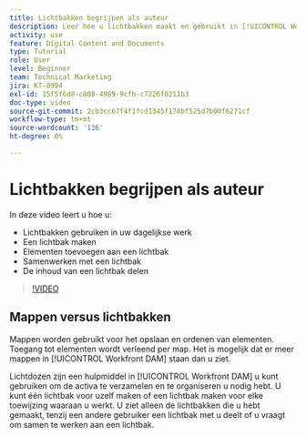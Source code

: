 ```yaml
---
title: Lichtbakken begrijpen als auteur
description: Leer hoe u lichtbakken maakt en gebruikt in [!UICONTROL Workfront DAM] .
activity: use
feature: Digital Content and Documents
type: Tutorial
role: User
level: Beginner
team: Technical Marketing
jira: KT-8994
exl-id: 15f5f6d8-c808-4989-9cfb-c7226f0211b3
doc-type: video
source-git-commit: 2cb3cc67f4f1fcd1345f178bf525d7b00f6271cf
workflow-type: tm+mt
source-wordcount: '136'
ht-degree: 0%

---
```


# Lichtbakken begrijpen als auteur

In deze video leert u hoe u:

* Lichtbakken gebruiken in uw dagelijkse werk
* Een lichtbak maken
* Elementen toevoegen aan een lichtbak
* Samenwerken met een lichtbak
* De inhoud van een lichtbak delen

>[!VIDEO](https://video.tv.adobe.com/v/335254/?quality=12&learn=on)

## Mappen versus lichtbakken

Mappen worden gebruikt voor het opslaan en ordenen van elementen. Toegang tot elementen wordt verleend per map. Het is mogelijk dat er meer mappen in [!UICONTROL Workfront DAM] staan dan u ziet.

Lichtdozen zijn een hulpmiddel in [!UICONTROL Workfront DAM] u kunt gebruiken om de activa te verzamelen en te organiseren u nodig hebt. U kunt één lichtbak voor uzelf maken of een lichtbak maken voor elke toewijzing waaraan u werkt. U ziet alleen de lichtbakken die u hebt gemaakt, tenzij een andere gebruiker een lichtbak met u deelt of u vraagt om samen te werken aan een lichtbak.
